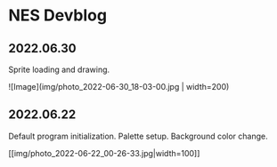 # NES Devblog


## 2022.06.30

Sprite loading and drawing.

![Image](img/photo_2022-06-30_18-03-00.jpg | width=200)

## 2022.06.22

Default program initialization. Palette setup. Background color change.

[[img/photo_2022-06-22_00-26-33.jpg|width=100]]

